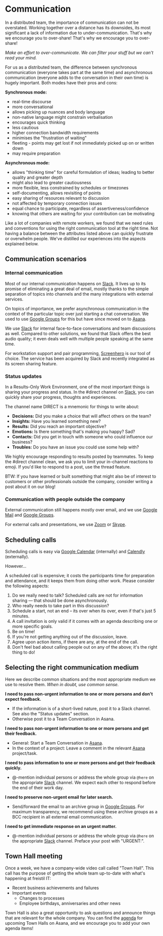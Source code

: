 # Communication

In a distributed team, the importance of communication can not be overstated. Working together over a distance has its downsides, its most significant a lack of information due to under-communication. That's why we encourage you to over-share! That's why we encourage you to over-share!

_Make an effort to over-communicate. We can filter your stuff but we can't read your mind._

For us as a distributed team, the difference between synchronous communication (everyone takes part at the same time) and asynchronous communication (everyone adds to the conversation in their own time) is hugely important. Both modes have their pros and cons:

**Synchronous mode:**

* real-time discourse
* more conversational
* allows picking up nuances and body language
* non-native language might constrain verbalisation 
* encourages quick thinking
* less cautious
* higher connection bandwidth requirements
* minimises the "frustration of waiting"
* fleeting - points may get lost if not immediately picked up on or written down
* may require preparation

**Asynchronous mode:**

* allows "thinking time" for careful formulation of ideas; leading to better quality and greater depth
* might also lead to greater cautiousness
* more flexible, less constrained by schedules or timezones
* self-documenting, allows revisiting of points
* easy sharing of resources relevant to discussion
* not affected by temporary connection issues
* equal chance to participate, regardless of assertiveness/confidence
* knowing that others are waiting for your contribution can be motivating

Like a lot of companies with remote workers, we found that we need rules and conventions for using the right communication tool at the right time. Not having a balance between the attributes listed above can quickly frustrate or overwhelm people. We've distilled our experiences into the aspects explained below.


## Communication scenarios

### Internal communication

Most of our internal communication happens on [Slack](/software/slack.html). It lives up to its promise of eliminating a great deal of email, mostly thanks to the simple separation of topics into channels and the many integrations with external services. 

On topics of importance, we prefer asynchronous communication in the context of the particular topic over just starting a chat conversation. We used to use [Google Groups](/software/googleapps.html) for this but have since moved on to [Asana](/software/asana.html). 

We use [Slack](/software/slack.html) for internal face-to-face conversations and team discussions as well. Compared to other solutions, we found that Slack offers the best audio quality; it even deals well with multiple people speaking at the same time.

For workstation support and pair programming, [Screenhero](/software/screenhero.html) is our tool of choice. The service has been acquired by Slack and recently integrated as its screen sharing feature.


### Status updates

In a Results-Only Work Environment, one of the most important things is sharing your progress and status. In the \#direct channel on [Slack](/software/slack.html), you can quickly share your progress, thoughts and experiences.

The channel name DIRECT is a mnemonic for things to write about:

* __Decisions:__ Did you make a choice that will affect others on the team?
* __Insights:__ Have you learned something new?
* __Results:__ Did you reach an important objective?
* __Emotions:__ Is there something that's making you happy? Sad?
* __Contacts:__ Did you get in touch with someone who could influence our business?
* __Troubles:__ Do you have an issue you could use some help with?

We highly encourage responding to results posted by teammates. To keep the \#direct channel clean, we ask you to limit your in-channel reactions to emoji. If you'd like to respond to a post, use the thread feature.

BTW: If you have learned or built something that might also be of interest to customers or other professionals outside the company, consider writing a post about it on our blog!


### Communication with people outside the company

External communication still happens mostly over email, and we use [Google Mail](software/googleapps.html) and [Google Groups](software/googleapps.html).

For external calls and presentations, we use [Zoom](https://www.zoom.us) or [Skype](software/skype.html).


## Scheduling calls

Scheduling calls is easy via [Google Calendar](software/googleapps.html) (internally) and [Calendly](software/calendly.html) (externally).

However...

A scheduled call is expensive; it costs the participants time for preparation and attendance, and it keeps them from doing other work. Please consider the following aspects:

1. Do we really need to talk? Scheduled calls are not for information sharing — that should be done asynchronously.
1. Who really needs to take part in this discussion?
1. Schedule a start, not an end – its over when its over, even if that's just 5 minutes.
1. A call invitation is only valid if it comes with an agenda describing one or more specific goals.
1. Be on time!
1. If you're not getting anything out of the discussion, leave.
1. Agree upon action items, if there are any, at the end of the call.
1. Don't feel bad about calling people out on any of the above; it's the right thing to do!


## Selecting the right communication medium

Here we describe common situations and the most appropriate medium we use to resolve them. _When in doubt, use common sense._

**I need to pass non-urgent information to one or more persons and don't expect feedback.**

* If the information is of a short-lived nature, post it to a Slack channel. See also the "Status updates" section.
* Otherwise post it to a Team Conversation in Asana.

**I need to pass non-urgent information to one or more persons and get their feedback.**

* General: Start a Team Conversation in [Asana](/software/asana.html).
* In the context of a project: Leave a comment in the relevant [Asana](/software/asana.html) project/task.

**I need to pass information to one or more persons and get their feedback quickly.**

* @-mention individual persons or address the whole group via `@here` on the appropriate [Slack](/software/slack.html) channel. We expect each other to respond before the end of their work day.

**I need to preserve non-urgent email for later search.**

* Send/forward the email to an archive group in [Google Groups](software/googleapps.html). For maximum transparency, we recommend using these archive groups as a BCC recipient in all external email communication.

**I need to get immediate response on an urgent matter.**

* @-mention individual persons or address the whole group via `@here` on the appropriate [Slack](/software/slack.html) channel. Preface your post with "URGENT:".


## Town Hall meeting

Once a week, we have a company-wide video call called "Town Hall". This call has the purpose of getting the whole team up-to-date with what's happening at freistil IT:

* Recent business achievements and failures
* Important events
  * Changes to processes
  * Employee birthdays, anniversaries and other news

Town Hall is also a great opportunity to ask questions and announce things that are relevant for the whole company. You can find the [agenda](http://f7it.com/f7townhall) for upcoming Town Halls on Asana, and we encourage you to add your own agenda items!
